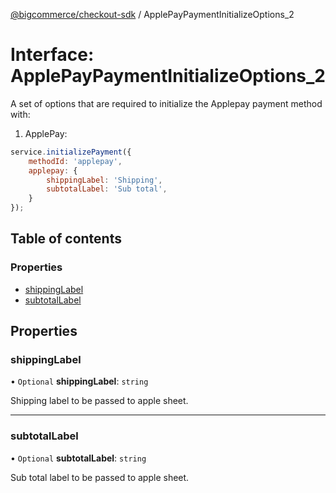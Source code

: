 [@bigcommerce/checkout-sdk](../README.md) / ApplePayPaymentInitializeOptions_2

# Interface: ApplePayPaymentInitializeOptions\_2

A set of options that are required to initialize the Applepay payment method with:

1) ApplePay:

```js
service.initializePayment({
    methodId: 'applepay',
    applepay: {
        shippingLabel: 'Shipping',
        subtotalLabel: 'Sub total',
    }
});
```

## Table of contents

### Properties

- [shippingLabel](ApplePayPaymentInitializeOptions_2.md#shippinglabel)
- [subtotalLabel](ApplePayPaymentInitializeOptions_2.md#subtotallabel)

## Properties

### shippingLabel

• `Optional` **shippingLabel**: `string`

Shipping label to be passed to apple sheet.

___

### subtotalLabel

• `Optional` **subtotalLabel**: `string`

Sub total label to be passed to apple sheet.
